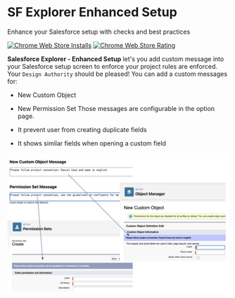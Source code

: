 # SF Explorer Enhanced Setup

Enhance your Salesforce setup with checks and best practices

[![Chrome Web Store Installs](https://img.shields.io/chrome-web-store/users/bfbpegnljabcaknhmlfejadihhcndmfi)](https://chromewebstore.google.com/detail/salesforce-explorer-enhan/bfbpegnljabcaknhmlfejadihhcndmfi)
[![Chrome Web Store Rating](https://img.shields.io/chrome-web-store/rating/bfbpegnljabcaknhmlfejadihhcndmfi)](https://chromewebstore.google.com/detail/salesforce-explorer-enhan/bfbpegnljabcaknhmlfejadihhcndmfi)

**Salesforce Explorer - Enhanced Setup** let's you add custom message into your Salesforce setup screen to enforce your project rules are enforced. Your `Design Authority` should be pleased!
You can add a custom messages for:
* New Custom Object
* New Permission Set
Those messages are configurable in the option page.

* It prevent user from creating duplicate fields
* It shows similar fields when opening a custom field

![example](/img/sf-explorer-setup.png) 
